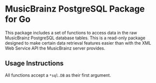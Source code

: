 # MusicBrainz PostgreSQL Package for Go

This package includes a set of functions to access data in the raw MusicBrainz
PostgreSQL database tables. This is a read-only package designed to make certain
data retrieval features easier than with the XML Web Service API the MusicBrainz
server provides.

## Usage Instructions

All functions accept a `*sql.DB` as their first argument.